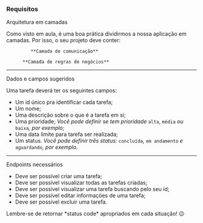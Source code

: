 ### Requisitos

<aside>
Arquitetura em camadas
</aside>

Como visto em aula, é uma boa prática dividirmos a nossa aplicação em camadas. 
Por isso, o seu projeto deve conter: 

             **Camada de comunicação**

          **Camada de regras de negócios**

---

<aside>
Dados e campos sugeridos
</aside>

Uma tarefa deverá ter os seguintes campos:

- Um id único pra identificar cada tarefa;
- Um nome;
- Uma descrição sobre o que é a tarefa em si;
- Uma prioridade;
*Você pode definir se tem prioridade* `alta`, `média` *ou* `baixa`*, por exemplo;*
- Uma data limite para tarefa ser realizada;
- Um status.
*Você pode definir três status:* `concluída`*,* `em andamento` *e* `aguardando`*, por exemplo.*

---

<aside>
Endpoints necessários
</aside>

- Deve ser possível criar uma tarefa;
- Deve ser possível visualizar todas as tarefas criadas;
- Deve ser possível visualizar uma tarefa buscando pelo seu id;
- Deve ser possível editar informações de uma tarefa;
- Deve ser possível excluir uma tarefa.

<aside>
 Lembre-se de retornar *status code* apropriados em cada situação! 😉
</aside>

